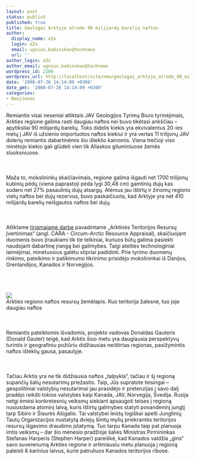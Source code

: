 ```yaml
---
layout: post
status: publish
published: true
title: Geologai Arktyje atrado 90 milijardų barelių naftos
author:
  display_name: eZx
  login: eZx
  email: ugnius.babinskas@technews
  url: ''
author_login: eZx
author_email: ugnius.babinskas@technews
wordpress_id: 2206
wordpress_url: http://localhost/site/new/geologai_arktyje_atrado_90_milijardu_bareliu_naftos/
date: '2008-07-26 14:14:09 +0300'
date_gmt: '2008-07-26 14:14:09 +0300'
categories:
- Naujienos
---
```

<p>Remiantis visai neseniai atliktais JAV Geologijos Tyrimų Biuro tyrinėjimais, Arkties regione galima rasti daugiau naftos nei buvo tikėtasi ankščiau – apytiksliai 90 milijardų barelių. Toks didelis kiekis yra ekvivalentus 20-ies metų į JAV iš užsienio importuotos naftos kiekiui ir yra vertas 11 trilijonų JAV dolerių remiantis dabartinėmis šio išteklio kainomis. Viena trečioji viso minėtojo kiekio gali glūdėti vien tik Aliaskos giluminiuose žemės sluoksniuose.<br />
<br><br />
<br>Maža to, mokslininkų skaičiavimais, regione galima išgauti net 1700 trilijonų kubinių pėdų (viena paprastoji pėda lygi 30,48 cm) gamtinių dujų kas sudaro net 27% pasaulinių dujų atsargų. Atėmus jau ištirtų ir žinomų regiono vietų naftos bei dujų rezervus, buvo paskaičiuota, kad Arktyje yra net 410 milijardų barelių neišgautos naftos bei dujų.<br />
<br><br />
<br>Atliktame <a class="ns" href="http://pubs.usgs.gov/fs/2008/3049/fs2008-3049.pdf">tiriamajame darbe</a> pavadintame „Arktinės Teritorijos Resursų Įvertinimas“ (angl. CARA - Circum-Arctic Resource Appraisal), skaičiuojant duomenis buvo įtraukiami tik tie telkiniai, kuriuos būtų galima pasiekti naudojant dabartinę įrangą bei galimybes. Taigi ateities technologiniai laimėjimai, minėtuosius galėtu stipriai padidinti. Prie tyrimo duomenų rinkimo, pateikimo ir patikimumo tikrinimo prisidėjo mokslininkai iš Danijos, Grenlandijos, Kanados ir Norvegijos.<br />
<br><br />
<br><a class="ns" href="http://www.technews.lt/upl/Failai/Arctic_Region_Oil_Recsources_map(750px).JPG"><br><img src="http://www.technews.lt/upl/Failai/Arctic_Region_Oil_Recsources_map_(700px).jpg"><br></a><span class="saltinis">Arkties regiono naftos resursų žemėlapis. Kuo teritorija žalesnė, tuo joje daugiau naftos</span><br />
<br><br />
<br>Remiantis pateiktomis išvadomis, projekto vadovas Donaldas Gauteris (Donald Gauter) teigė, kad Arktis šiuo metu yra daugiausia perspektyvų turintis ir geografiniu požiūriu didžiausias neištirtas regionas, pasižymintis naftos išteklių gausa, pasaulyje.<br />
<br><br />
<br>Tačiau Arktis yra ne tik didžiausia naftos „talpykla“, tačiau ir šį regioną supančių šalių nesutarimų priežastis. Taip, Jūs supratote teisingai – geopolitiniai valstybių nesutarimai jau prasidėjo ir pretenzijas į savo dalį pradėjo reikšti tokios valstybės kaip Kanada, JAV, Norvegija, Švedija. Rusija netgi ėmėsi konkretesnių veiksmų siekiant apsaugoti teises į regioną nusiusdama atominį laivą, kuris ištirtų galimybes statyti povandeninį jungtį tarp Sibiro ir Šiaurės Ašigalio. Tai valstybei leistų logiškai apeiti Jungtinių Tautų Organizacijos nustatytą dviejų šimtų mylių priekrantės teritorijos resursų išgavimo draudimo įstatymą. Tuo tarpu Kanada taip pat planuoja imtis veiksmų – dar šio mėnesio pradžioje šalies Ministras Pirmininkas Stefanas Harperis (Stephen Harper) pareiškė, kad Kanados valdžia „gins“ savo suverenumą Arkties regione ir artimiausiu metu planuoja į regioną paleisti 8 karinius laivus, kurie patruliuos Kanados teritorijos ribose.<br />
<br><br />
<br><br />
<br></p>
